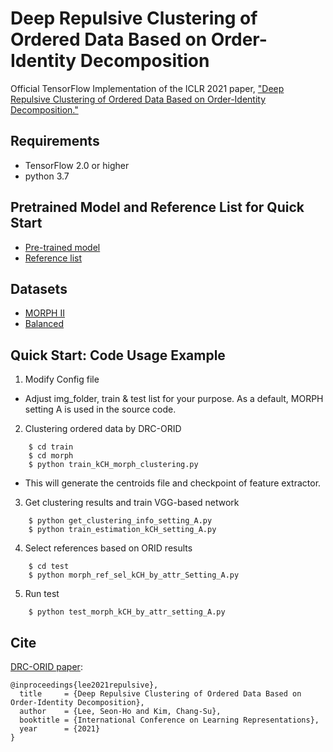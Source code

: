 # Deep Repulsive Clustering of Ordered Data Based on Order-Identity Decomposition
Official TensorFlow Implementation of the ICLR 2021 paper, ["Deep Repulsive Clustering of Ordered Data Based on Order-Identity Decomposition."](https://openreview.net/pdf?id=Yz-XtK5RBxB)

## Requirements
- TensorFlow 2.0 or higher 
- python 3.7


## Pretrained Model and Reference List for Quick Start
- [Pre-trained model](https://drive.google.com/file/d/1GlsU8bS2LeDCuM0aE8A-AeqE6l3UlRfn/view?usp=sharing)
- [Reference list](https://drive.google.com/file/d/18cAlzj-_Kr8gFIYUzCmrgVXu8yjzLoMf/view?usp=sharing)


## Datasets
- [MORPH II](https://ebill.uncw.edu/C20231_ustores/web/classic/product_detail.jsp?PRODUCTID=8) 
- [Balanced](https://github.com/changsukim-ku/order-learning)


## Quick Start: Code Usage Example
1. Modify Config file 
- Adjust img_folder, train & test list for your purpose. As a default, MORPH setting A is used in the source code. 

2. Clustering ordered data by DRC-ORID
```
    $ cd train
    $ cd morph
    $ python train_kCH_morph_clustering.py
```    
- This will generate the centroids file and checkpoint of feature extractor. 

3. Get clustering results and train VGG-based network
```
    $ python get_clustering_info_setting_A.py
    $ python train_estimation_kCH_setting_A.py
```
4. Select references based on ORID results
```
    $ cd test
    $ python morph_ref_sel_kCH_by_attr_Setting_A.py
```
5. Run test
```
    $ python test_morph_kCH_by_attr_setting_A.py
```


## Cite

[DRC-ORID paper](https://openreview.net/pdf?id=Yz-XtK5RBxB):

```
@inproceedings{lee2021repulsive},
  title     = {Deep Repulsive Clustering of Ordered Data Based on Order-Identity Decomposition},
  author    = {Lee, Seon-Ho and Kim, Chang-Su},
  booktitle = {International Conference on Learning Representations},
  year      = {2021}
}
```
